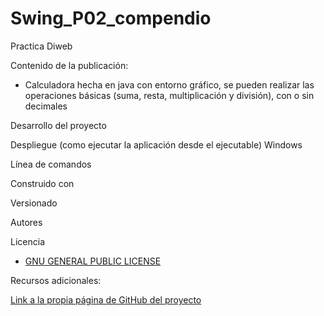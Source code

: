 # Swing_P02_compendio
Practica Diweb

Contenido de la publicación:

* Calculadora hecha en java con entorno gráfico, se pueden realizar las operaciones básicas 
(suma, resta, multiplicación y división), con o sin decimales

Desarrollo del proyecto

Despliegue (como ejecutar la aplicación desde el ejecutable)
Windows

Línea de comandos

Construido con

Versionado

Autores

Licencia

* [GNU GENERAL PUBLIC LICENSE](https://www.gnu.org/licenses/gpl-3.0.html)

Recursos adicionales:

[Link a la propia página de GitHub del proyecto](https://github.com/PRATSTHEONE/Swing_P02_compendio.git)
